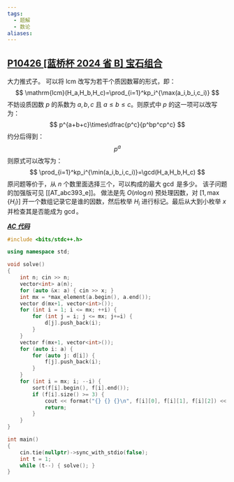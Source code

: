 ```yaml
---
tags:
  - 题解
  - 数论
aliases:
---
```

## [P10426 [蓝桥杯 2024 省 B] 宝石组合](https://www.luogu.com.cn/problem/P10426)

大力推式子。
可以将 $\mathrm{lcm}$ 改写为若干个质因数幂的形式，即：
$$
\mathrm{lcm}(H_a,H_b,H_c)=\prod_{i=1}^kp_i^{\max(a_i,b_i,c_i)}
$$
不妨设质因数 $p$ 的系数为 $a,b,c$ 且 $a\leq b\leq c$。则原式中 $p$ 的这一项可以改写为：
$$
p^{a+b+c}\times\dfrac{p^c}{p^bp^cp^c}
$$
约分后得到：
$$
p^a
$$
则原式可以改写为：
$$
\prod_{i=1}^kp_i^{\min(a_i,b_i,c_i)}=\gcd(H_a,H_b,H_c)
$$
原问题等价于，从 $n$ 个数里面选择三个，可以构成的最大 $\gcd$ 是多少。
该子问题的加强版可见 [[AT_abc393_e]]。
做法是先 $O(n\log n)$ 预处理因数，对 $[1,\max\{H_i\}]$ 开一个数组记录它是谁的因数，然后枚举 $H_i$ 进行标记。最后从大到小枚举 $x$ 并检查其是否能成为 $\gcd$。

[***AC 代码***](https://www.luogu.com.cn/record/203610947)

```cpp
#include <bits/stdc++.h>

using namespace std;

void solve()
{
	int n; cin >> n;
    vector<int> a(n);
    for (auto &x: a) { cin >> x; }
    int mx = *max_element(a.begin(), a.end());
    vector d(mx+1, vector<int>());
    for (int i = 1; i <= mx; ++i) {
        for (int j = i; j <= mx; j+=i) {
            d[j].push_back(i);
        }
    }
    vector f(mx+1, vector<int>());
    for (auto i: a) {
        for (auto j: d[i]) {
            f[j].push_back(i);
        }
    }
    for (int i = mx; i; --i) {
        sort(f[i].begin(), f[i].end());
        if (f[i].size() >= 3) { 
            cout << format("{} {} {}\n", f[i][0], f[i][1], f[i][2]) << "\n";
            return;
        }
    }
}

int main()
{
	cin.tie(nullptr)->sync_with_stdio(false);
	int t = 1;
	while (t--) { solve(); }
}
```
